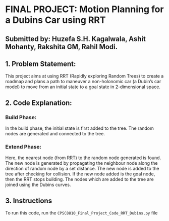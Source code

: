 # FINAL PROJECT: Motion Planning for a Dubins Car using RRT
## Submitted by: Huzefa S.H. Kagalwala, Ashit Mohanty, Rakshita GM, Rahil Modi.

## 1. Problem Statement:
This project aims at using RRT (Rapidly exploring Random Trees) to create a roadmap and plans a path to maneuver a non-holonomic car (a Dubin’s car model) to move from an initial state to a goal state in 2-dimensional space.

## 2. Code Explanation:
### Build Phase:
In the build phase, the initial state is first added to the tree. The  random nodes are generated and connected to the tree.
### Extend Phase:
Here, the nearest node (from RRT) to the random node generated is found. The new node is generated by propagating the neighbour node along the direction of random node by a set distance. The new node is added to the tree after checking for collision. If the new node added is the goal node, then the RRT stops building. The nodes which are added to the tree are joined using the Dubins curves.

## 3. Instructions
To run this code, run the `CPSC8810_Final_Project_Code_RRT_Dubins.py` file
